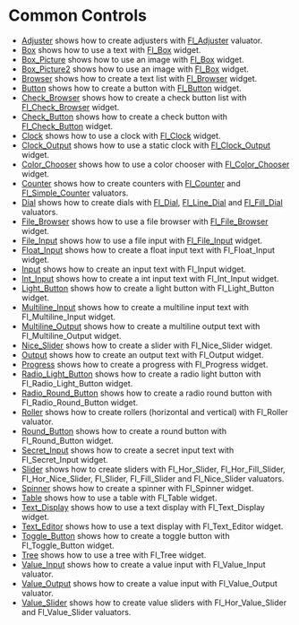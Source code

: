 # Common Controls

* [Adjuster](Adjuster/README.md) shows how to create adjusters with [Fl_Adjuster](https://www.fltk.org/doc-1.3/classFl__Adjuster.html) valuator.
* [Box](Box/README.md) shows how to use a text with [Fl_Box](https://www.fltk.org/doc-1.3/classFl__Box.html) widget.
* [Box_Picture](Box_Picture/README.md) shows how to use an image with [Fl_Box](https://www.fltk.org/doc-1.3/classFl__Box.html) widget.
* [Box_Picture2](Box_Picture2/README.md) shows how to use an image with [Fl_Box](https://www.fltk.org/doc-1.3/classFl__Box.html) widget.
* [Browser](Browser/README.md) shows how to create a text list with [Fl_Browser](https://www.fltk.org/doc-1.3/classFl__Browser.html) widget.
* [Button](Button/README.md) shows how to create a button with [Fl_Button](https://www.fltk.org/doc-1.3/classFl__Button.html) widget.
* [Check_Browser](Check_Browser/README.md) shows how to create a check button list with [Fl_Check_Browser](https://www.fltk.org/doc-1.3/classFl__Check__Browser.html) widget.
* [Check_Button](Check_Button/README.md) shows how to create a check button with [Fl_Check_Button](https://www.fltk.org/doc-1.3/classFl__Check__Button.html) widget.
* [Clock](Clock/README.md) shows how to use a clock with [Fl_Clock](https://www.fltk.org/doc-1.3/classFl__Clock.html) widget.
* [Clock_Output](Clock_Output/README.md) shows how to use a static clock with [Fl_Clock_Output](https://www.fltk.org/doc-1.3/classFl__Clock__Output.html) widget.
* [Color_Chooser](Color_Chooser/README.md) shows how to use a color chooser with [Fl_Color_Chooser](https://www.fltk.org/doc-1.3/classFl__Color__Chooser.html) widget.
* [Counter](Counter/README.md) shows how to create counters with [Fl_Counter](https://www.fltk.org/doc-1.3/classFl__Counter.html) and [Fl_Simple_Counter](https://www.fltk.org/doc-1.3/classFl__Simple__Counter.html) valuators.
* [Dial](Dial/README.md) shows how to create dials with [Fl_Dial](https://www.fltk.org/doc-1.3/classFl__Dial.html), [Fl_Line_Dial](https://www.fltk.org/doc-1.3/classFl__Line__Dial.html) and [Fl_Fill_Dial](https://www.fltk.org/doc-1.3/classFl__Fill__Dial.html) valuators.
* [File_Browser](File_Browser/README.md) shows how to use a file browser with [Fl_File_Browser](https://www.fltk.org/doc-1.3/classFl__File__Browser.html) widget.
* [File_Input](File_Input/README.md) shows how to use a file input with [Fl_File_Input](https://www.fltk.org/doc-1.3/classFl__File__Input.html) widget.
* [Float_Input](Float_Input/README.md) shows how to create a float input text with Fl_Float_Input widget.
* [Input](Input/README.md) shows how to create an input text with Fl_Input widget.
* [Int_Input](Int_Input/README.md) shows how to create a int input text with Fl_Int_Input widget.
* [Light_Button](Light_Button/README.md) shows how to create a light button with Fl_Light_Button widget.
* [Multiline_Input](Multiline_Input/README.md) shows how to create a multiline input text with Fl_Multiline_Input widget.
* [Multiline_Output](Multiline_Output/README.md) shows how to create a multiline output text with Fl_Multiline_Output widget.
* [Nice_Slider](Nice_Slider/README.md) shows how to create a slider with Fl_Nice_Slider widget.
* [Output](Output/README.md) shows how to create an output text with Fl_Output widget.
* [Progress](Progress/README.md) shows how to create a progress with Fl_Progress widget.
* [Radio_Light_Button](Radio_Light_Button/README.md) shows how to create a radio light button with Fl_Radio_Light_Button widget.
* [Radio_Round_Button](Radio_Round_Button/README.md) shows how to create a radio round button with Fl_Radio_Round_Button widget.
* [Roller](Roller/README.md) shows how to create rollers (horizontal and vertical) with Fl_Roller valuator.
* [Round_Button](Round_Button/README.md) shows how to create a round button with Fl_Round_Button widget.
* [Secret_Input](Secret_Input/README.md) shows how to create a secret input text with Fl_Secret_Input widget.
* [Slider](Slider/README.md) shows how to create sliders with Fl_Hor_Slider, Fl_Hor_Fill_Slider, Fl_Hor_Nice_Slider, Fl_Slider, Fl_Fill_Slider and Fl_Nice_Slider valuators.
* [Spinner](Spinner/README.md) shows how to create a spinner with Fl_Spinner widget.
* [Table](Table/README.md) shows how to use a table with Fl_Table widget.
* [Text_Display](Text_Display/README.md) shows how to use a text display with Fl_Text_Display widget.
* [Text_Editor](Text_Editor) shows how to use a text display with Fl_Text_Editor widget.
* [Toggle_Button](Toggle_Button/README.md) shows how to create a toggle button with Fl_Toggle_Button widget.
* [Tree](Tree/README.md) shows how to use a tree with Fl_Tree widget.
* [Value_Input](Value_Input/README.md) shows how to create a value input with Fl_Value_Input valuator.
* [Value_Output](Value_Output/README.md) shows how to create a value input with Fl_Value_Output valuator.
* [Value_Slider](Value_Slider/README.md) shows how to create value sliders with Fl_Hor_Value_Slider and Fl_Value_Slider valuators.
